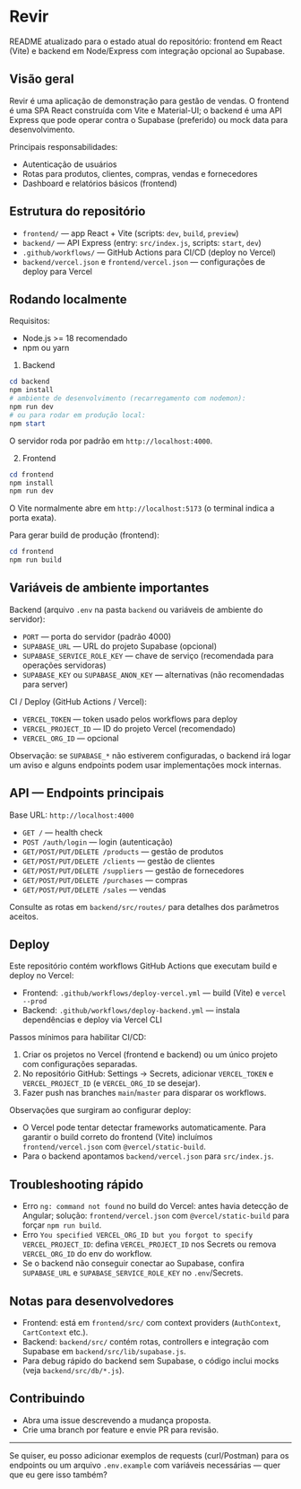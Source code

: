 # Revir

README atualizado para o estado atual do repositório: frontend em React (Vite) e backend em Node/Express com integração opcional ao Supabase.

## Visão geral

Revir é uma aplicação de demonstração para gestão de vendas. O frontend é uma SPA React construída com Vite e Material-UI; o backend é uma API Express que pode operar contra o Supabase (preferido) ou mock data para desenvolvimento.

Principais responsabilidades:
- Autenticação de usuários
- Rotas para produtos, clientes, compras, vendas e fornecedores
- Dashboard e relatórios básicos (frontend)

## Estrutura do repositório

- `frontend/` — app React + Vite (scripts: `dev`, `build`, `preview`)
- `backend/` — API Express (entry: `src/index.js`, scripts: `start`, `dev`)
- `.github/workflows/` — GitHub Actions para CI/CD (deploy no Vercel)
- `backend/vercel.json` e `frontend/vercel.json` — configurações de deploy para Vercel

## Rodando localmente

Requisitos:
- Node.js >= 18 recomendado
- npm ou yarn

1) Backend

```powershell
cd backend
npm install
# ambiente de desenvolvimento (recarregamento com nodemon):
npm run dev
# ou para rodar em produção local:
npm start
```

O servidor roda por padrão em `http://localhost:4000`.

2) Frontend

```powershell
cd frontend
npm install
npm run dev
```

O Vite normalmente abre em `http://localhost:5173` (o terminal indica a porta exata).

Para gerar build de produção (frontend):

```powershell
cd frontend
npm run build
```


## Variáveis de ambiente importantes

Backend (arquivo `.env` na pasta `backend` ou variáveis de ambiente do servidor):
- `PORT` — porta do servidor (padrão 4000)
- `SUPABASE_URL` — URL do projeto Supabase (opcional)
- `SUPABASE_SERVICE_ROLE_KEY` — chave de serviço (recomendada para operações servidoras)
- `SUPABASE_KEY` ou `SUPABASE_ANON_KEY` — alternativas (não recomendadas para server)

CI / Deploy (GitHub Actions / Vercel):
- `VERCEL_TOKEN` — token usado pelos workflows para deploy
- `VERCEL_PROJECT_ID` — ID do projeto Vercel (recomendado)
- `VERCEL_ORG_ID` — opcional

Observação: se `SUPABASE_*` não estiverem configuradas, o backend irá logar um aviso e alguns endpoints podem usar implementações mock internas.

## API — Endpoints principais

Base URL: `http://localhost:4000`

- `GET /` — health check
- `POST /auth/login` — login (autenticação)
- `GET/POST/PUT/DELETE /products` — gestão de produtos
- `GET/POST/PUT/DELETE /clients` — gestão de clientes
- `GET/POST/PUT/DELETE /suppliers` — gestão de fornecedores
- `GET/POST/PUT/DELETE /purchases` — compras
- `GET/POST/PUT/DELETE /sales` — vendas

Consulte as rotas em `backend/src/routes/` para detalhes dos parâmetros aceitos.

## Deploy

Este repositório contém workflows GitHub Actions que executam build e deploy no Vercel:

- Frontend: `.github/workflows/deploy-vercel.yml` — build (Vite) e `vercel --prod`
- Backend: `.github/workflows/deploy-backend.yml` — instala dependências e deploy via Vercel CLI

Passos mínimos para habilitar CI/CD:
1. Criar os projetos no Vercel (frontend e backend) ou um único projeto com configurações separadas.
2. No repositório GitHub: Settings → Secrets, adicionar `VERCEL_TOKEN` e `VERCEL_PROJECT_ID` (e `VERCEL_ORG_ID` se desejar).
3. Fazer push nas branches `main`/`master` para disparar os workflows.

Observações que surgiram ao configurar deploy:
- O Vercel pode tentar detectar frameworks automaticamente. Para garantir o build correto do frontend (Vite) incluímos `frontend/vercel.json` com `@vercel/static-build`.
- Para o backend apontamos `backend/vercel.json` para `src/index.js`.

## Troubleshooting rápido

- Erro `ng: command not found` no build do Vercel: antes havia detecção de Angular; solução: `frontend/vercel.json` com `@vercel/static-build` para forçar `npm run build`.
- Erro `You specified VERCEL_ORG_ID but you forgot to specify VERCEL_PROJECT_ID`: defina `VERCEL_PROJECT_ID` nos Secrets ou remova `VERCEL_ORG_ID` do env do workflow.
- Se o backend não conseguir conectar ao Supabase, confira `SUPABASE_URL` e `SUPABASE_SERVICE_ROLE_KEY` no `.env`/Secrets.

## Notas para desenvolvedores

- Frontend: está em `frontend/src/` com context providers (`AuthContext`, `CartContext` etc.).
- Backend: `backend/src/` contém rotas, controllers e integração com Supabase em `backend/src/lib/supabase.js`.
- Para debug rápido do backend sem Supabase, o código inclui mocks (veja `backend/src/db/*.js`).

## Contribuindo

- Abra uma issue descrevendo a mudança proposta.
- Crie uma branch por feature e envie PR para revisão.

---

Se quiser, eu posso adicionar exemplos de requests (curl/Postman) para os endpoints ou um arquivo `.env.example` com variáveis necessárias — quer que eu gere isso também?

